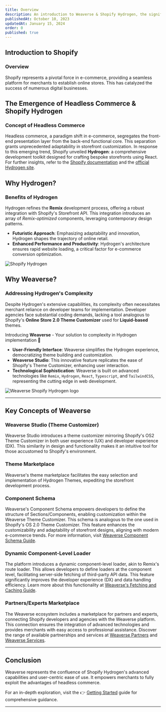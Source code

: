 ```yaml
---
title: Overview
description: An introduction to Weaverse & Shopify Hydrogen, the significance of headless commerce.
publishedAt: October 10, 2023
updatedAt: January 15, 2024
order: 0
published: true
---
```




## Introduction to Shopify

### Overview

Shopify represents a pivotal force in e-commerce, providing a seamless platform for merchants to establish online stores. This has catalyzed the success of numerous digital businesses.

## The Emergence of Headless Commerce & Shopify Hydrogen

### Concept of Headless Commerce

Headless commerce, a paradigm shift in e-commerce, segregates the front-end presentation layer from the back-end functional core. This separation grants unprecedented adaptability in storefront customization. In response to this emerging trend, Shopify unveiled **Hydrogen**: a comprehensive development toolkit designed for crafting bespoke storefronts using React. For further insights, refer to the [Shopify documentation](https://shopify.dev/docs/custom-storefronts/hydrogen) and the [official Hydrogen site](https://hydrogen.shopify.dev/).

## Why Hydrogen?

### Benefits of Hydrogen

Hydrogen refines the **Remix** development process, offering a robust integration with Shopify's Storefront API. This integration introduces an array of _Remix-optimized_ components, leveraging contemporary design patterns.

- **Futuristic Approach**: Emphasizing adaptability and innovation, Hydrogen shapes the trajectory of online retail.
- **Enhanced Performance and Productivity**: Hydrogen's architecture ensures rapid website loading, a critical factor for e-commerce conversion optimization.

![Shopify Hydrogen](https://cdn.shopify.com/s/files/1/0728/0410/6547/files/shopify_hydrogen_home_page.webp)

## Why Weaverse?

### Addressing Hydrogen's Complexity

Despite Hydrogen's extensive capabilities, its complexity often necessitates merchant reliance on developer teams for implementation. Developer agencies face substantial coding demands, lacking a tool analogous to Shopify's **Online Store 2.0 Theme Customizer** used for **Liquid-based** themes.

Introducing **Weaverse** - Your solution to complexity in Hydrogen implementation 💪

- **User-Friendly Interface**: Weaverse simplifies the Hydrogen experience, democratizing theme building and customization.
- **Weaverse Studio**: This innovative feature replicates the ease of Shopify's Theme Customizer, enhancing user interaction.
- **Technological Sophistication**: Weaverse is built on advanced technologies like `Remix`, `Hydrogen`, `React`, `Typescript`, and `TailwindCSS`, representing the cutting edge in web development.

![Weaverse Shopify Hydrogen logo](https://cdn.shopify.com/s/files/1/0728/0410/6547/files/Logos.webp?v=1705040338)

---

## Key Concepts of Weaverse

### Weaverse Studio (Theme Customizer)

Weaverse Studio introduces a theme customizer mirroring Shopify's OS2 Theme Customizer in both user experience (UX) and developer experience (DX). This similarity in design and functionality makes it an intuitive tool for those accustomed to Shopify's environment.

### Theme Marketplace

Weaverse's theme marketplace facilitates the easy selection and implementation of Hydrogen Themes, expediting the storefront development process.

### Component Schema

Weaverse's Component Schema empowers developers to define the structure of Sections/Components, enabling customization within the Weaverse Theme Customizer. This schema is analogous to the one used in Shopify's OS 2.0 Theme Customizer. This feature enhances the customizability and adaptability of storefront designs, aligning with modern e-commerce trends. For more information, visit [Weaverse Component Schema Guide](https://weaverse.io/docs/guides/component-schema).

### Dynamic Component-Level Loader

The platform introduces a dynamic component-level loader, akin to Remix's route loader. This allows developers to define loaders at the component level, facilitating server-side fetching of third-party API data. This feature significantly improves the developer experience (DX) and data handling efficiency. Learn more about this functionality at [Weaverse's Fetching and Caching Guide](https://weaverse.io/docs/guides/fetching-and-caching).

### Partners/Experts Marketplace

The Weaverse ecosystem includes a marketplace for partners and experts, connecting Shopify developers and agencies with the Weaverse platform. This connection ensures the integration of advanced technologies and provides merchants with easy access to professional assistance. Discover the range of available partnerships and services at [Weaverse Partners](https://weaverse.io/partners) and [Weaverse Services](https://weaverse.io/services).

---

## Conclusion

Weaverse represents the confluence of Shopify Hydrogen's advanced capabilities and user-centric ease of use. It empowers merchants to fully exploit the advantages of headless commerce.

For an in-depth exploration, visit the 👉 [Getting Started](/docs/hydrogen/getting-started) guide for comprehensive guidance.

---
